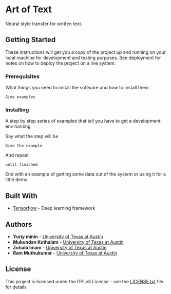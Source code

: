 # Art of Text

Neural style transfer for written text.

## Getting Started

These instructions will get you a copy of the project up and running on your local machine for development and testing purposes. See deployment for notes on how to deploy the project on a live system.

### Prerequisites

What things you need to install the software and how to install them

```
Give examples
```

### Installing

A step by step series of examples that tell you have to get a development env running

Say what the step will be

```
Give the example
```

And repeat

```
until finished
```

End with an example of getting some data out of the system or using it for a little demo

## Built With

* [Tensorflow](https://www.tensorflow.org/) - Deep learning framework


## Authors

* **Yuriy minin** - [University of Texas at Austin](https://www.utexas.edu/)
* **Mukundan Kuthalam** - [University of Texas at Austin](https://www.utexas.edu/)
* **Zohaib Imam** - [University of Texas at Austin](https://www.utexas.edu/)
* **Ram Muthukumar** - [University of Texas at Austin](https://www.utexas.edu/)

## License

This project is licensed under the GPLv3 License - see the [LICENSE.txt](LICENSE.txt) file for details
